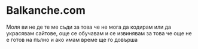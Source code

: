 # Balkanche.com
Моля ви не де те ме съди за това че не мога да кодирам или да украсявам сайтове, още се обучавам и се извинявам за това че още не е готов на пълно и ако имам време ще го довърша
